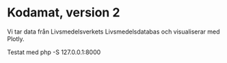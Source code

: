 # Kodamat, version 2
Vi tar data från Livsmedelsverkets Livsmedelsdatabas och visualiserar med Plotly.

Testat med php -S 127.0.0.1:8000 


